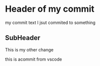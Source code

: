 # Header of my commit
my commit text
I jsut commited to something

## SubHeader
This is my other change

this is acommit from vscode
